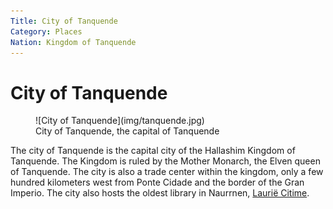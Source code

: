 ```yaml
---
Title: City of Tanquende
Category: Places
Nation: Kingdom of Tanquende
---
```


# City of Tanquende

<figure class="pic-banner">
![City of Tanquende](img/tanquende.jpg)
<figcaption>City of Tanquende, the capital of Tanquende</figcaption>
</figure>

The city of Tanquende is the capital city of the Hallashim Kingdom of Tanquende. The Kingdom is ruled by the Mother Monarch, the Elven queen of Tanquende. The city is also a trade center within the kingdom, only a few hundred kilometers west from Ponte Cidade and the border of the Gran Imperio. The city also hosts the oldest library in Naurrnen, [Laurië Citime](laurie-citime.md).

